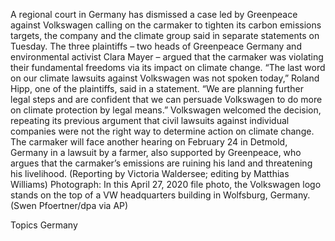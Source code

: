 A regional court in Germany has dismissed a case led by Greenpeace against Volkswagen calling on the carmaker to tighten its carbon emissions targets, the company and the climate group said in separate statements on Tuesday.
The three plaintiffs – two heads of Greenpeace Germany and environmental activist Clara Mayer – argued that the carmaker was violating their fundamental freedoms via its impact on climate change.
“The last word on our climate lawsuits against Volkswagen was not spoken today,” Roland Hipp, one of the plaintiffs, said in a statement. “We are planning further legal steps and are confident that we can persuade Volkswagen to do more on climate protection by legal means.”
Volkswagen welcomed the decision, repeating its previous argument that civil lawsuits against individual companies were not the right way to determine action on climate change.
The carmaker will face another hearing on February 24 in Detmold, Germany in a lawsuit by a farmer, also supported by Greenpeace, who argues that the carmaker’s emissions are ruining his land and threatening his livelihood.
(Reporting by Victoria Waldersee; editing by Matthias Williams)
Photograph: In this April 27, 2020 file photo, the Volkswagen logo stands on the top of a VW headquarters building in Wolfsburg, Germany. (Swen Pfoertner/dpa via AP)

Topics
Germany

